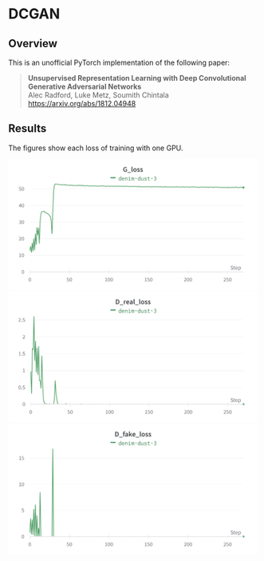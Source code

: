 # DCGAN
## Overview
This is an unofficial PyTorch implementation of the following paper:

> **Unsupervised Representation Learning with Deep Convolutional Generative Adversarial Networks**<br>
> Alec Radford, Luke Metz, Soumith Chintala <br>
> https://arxiv.org/abs/1812.04948

## Results
The figures show each loss of training with one GPU.

<img src="./assets/G-loss.png" width="500"></img>
<img src="./assets/D-real-loss.png" width="500"></img>
<img src="./assets/D-fake-loss.png" width="500"></img>
